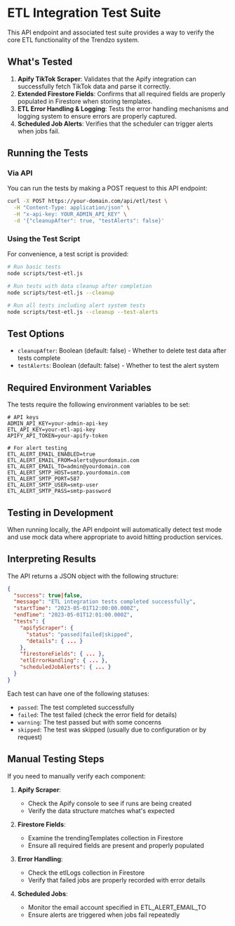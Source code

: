 # ETL Integration Test Suite

This API endpoint and associated test suite provides a way to verify the core ETL functionality of the Trendzo system.

## What's Tested

1. **Apify TikTok Scraper**: Validates that the Apify integration can successfully fetch TikTok data and parse it correctly.
2. **Extended Firestore Fields**: Confirms that all required fields are properly populated in Firestore when storing templates.
3. **ETL Error Handling & Logging**: Tests the error handling mechanisms and logging system to ensure errors are properly captured.
4. **Scheduled Job Alerts**: Verifies that the scheduler can trigger alerts when jobs fail.

## Running the Tests

### Via API

You can run the tests by making a POST request to this API endpoint:

```bash
curl -X POST https://your-domain.com/api/etl/test \
  -H "Content-Type: application/json" \
  -H "x-api-key: YOUR_ADMIN_API_KEY" \
  -d '{"cleanupAfter": true, "testAlerts": false}'
```

### Using the Test Script

For convenience, a test script is provided:

```bash
# Run basic tests
node scripts/test-etl.js

# Run tests with data cleanup after completion
node scripts/test-etl.js --cleanup

# Run all tests including alert system tests
node scripts/test-etl.js --cleanup --test-alerts
```

## Test Options

- `cleanupAfter`: Boolean (default: false) - Whether to delete test data after tests complete
- `testAlerts`: Boolean (default: false) - Whether to test the alert system

## Required Environment Variables

The tests require the following environment variables to be set:

```
# API keys
ADMIN_API_KEY=your-admin-api-key
ETL_API_KEY=your-etl-api-key
APIFY_API_TOKEN=your-apify-token

# For alert testing
ETL_ALERT_EMAIL_ENABLED=true
ETL_ALERT_EMAIL_FROM=alerts@yourdomain.com
ETL_ALERT_EMAIL_TO=admin@yourdomain.com
ETL_ALERT_SMTP_HOST=smtp.yourdomain.com
ETL_ALERT_SMTP_PORT=587
ETL_ALERT_SMTP_USER=smtp-user
ETL_ALERT_SMTP_PASS=smtp-password
```

## Testing in Development

When running locally, the API endpoint will automatically detect test mode and use mock data where appropriate to avoid hitting production services.

## Interpreting Results

The API returns a JSON object with the following structure:

```json
{
  "success": true|false,
  "message": "ETL integration tests completed successfully",
  "startTime": "2023-05-01T12:00:00.000Z",
  "endTime": "2023-05-01T12:01:00.000Z",
  "tests": {
    "apifyScraper": {
      "status": "passed|failed|skipped",
      "details": { ... }
    },
    "firestoreFields": { ... },
    "etlErrorHandling": { ... },
    "scheduledJobAlerts": { ... }
  }
}
```

Each test can have one of the following statuses:
- `passed`: The test completed successfully
- `failed`: The test failed (check the error field for details)
- `warning`: The test passed but with some concerns
- `skipped`: The test was skipped (usually due to configuration or by request)

## Manual Testing Steps

If you need to manually verify each component:

1. **Apify Scraper**:
   - Check the Apify console to see if runs are being created
   - Verify the data structure matches what's expected

2. **Firestore Fields**:
   - Examine the trendingTemplates collection in Firestore
   - Ensure all required fields are present and properly populated

3. **Error Handling**:
   - Check the etlLogs collection in Firestore
   - Verify that failed jobs are properly recorded with error details

4. **Scheduled Jobs**:
   - Monitor the email account specified in ETL_ALERT_EMAIL_TO
   - Ensure alerts are triggered when jobs fail repeatedly 